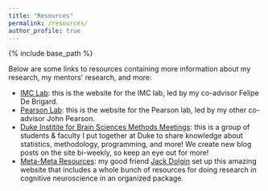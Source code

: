 ```yaml
---
title: "Resources"
permalink: /resources/
author_profile: true
---
```


{% include base_path %}

Below are some links to resources containing more information about my
research, my mentors' research, and more:

- [IMC Lab](https://imclab.org): this is the website for the IMC lab, led by my co-advisor Felipe De Brigard.
- [Pearson Lab](https://pearsonlab.github.io): this is the website for the Pearson lab, led by my other co-advisor John Pearson.
- [Duke Institite for Brain Sciences Methods Meetings](https://dibsmethodsmeetings.github.io): this is a group of students & faculty I put together at Duke to share knowledge about statistics, methodology, programming, and more! We create new blog posts on the site bi-weekly, so keep an eye out for more!
- [Meta-Meta Resources](https://meta-meta-resources.org): my good friend [Jack Dolgin](https://jackdolgin.org) set up this amazing website that includes a whole bunch of resources for doing research in cognitive neuroscience in an organized package.


